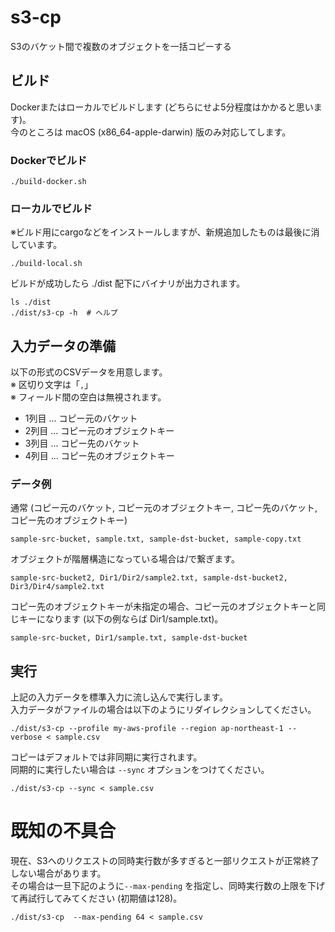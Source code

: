 # s3-cp

S3のバケット間で複数のオブジェクトを一括コピーする

## ビルド

Dockerまたはローカルでビルドします (どちらにせよ5分程度はかかると思います)。  
今のところは macOS (x86_64-apple-darwin) 版のみ対応してします。

### Dockerでビルド

```shell
./build-docker.sh
```

### ローカルでビルド

※ビルド用にcargoなどをインストールしますが、新規追加したものは最後に消しています。

```shell
./build-local.sh
```

ビルドが成功したら ./dist 配下にバイナリが出力されます。

```shell
ls ./dist
./dist/s3-cp -h  # ヘルプ
```

## 入力データの準備

以下の形式のCSVデータを用意します。  
※ 区切り文字は「`,`」  
※ フィールド間の空白は無視されます。

- 1列目 ... コピー元のバケット
- 2列目 ... コピー元のオブジェクトキー
- 3列目 ... コピー先のバケット
- 4列目 ... コピー先のオブジェクトキー

### データ例

通常 (コピー元のバケット, コピー元のオブジェクトキー, コピー先のバケット, コピー先のオブジェクトキー)

```text
sample-src-bucket, sample.txt, sample-dst-bucket, sample-copy.txt
```

オブジェクトが階層構造になっている場合は/で繋ぎます。

```text
sample-src-bucket2, Dir1/Dir2/sample2.txt, sample-dst-bucket2, Dir3/Dir4/sample2.txt
```

コピー先のオブジェクトキーが未指定の場合、コピー元のオブジェクトキーと同じキーになります (以下の例ならば Dir1/sample.txt)。

```text
sample-src-bucket, Dir1/sample.txt, sample-dst-bucket
```

## 実行

上記の入力データを標準入力に流し込んで実行します。   
入力データがファイルの場合は以下のようにリダイレクションしてください。

```shell
./dist/s3-cp --profile my-aws-profile --region ap-northeast-1 --verbose < sample.csv
```

コピーはデフォルトでは非同期に実行されます。  
同期的に実行したい場合は `--sync` オプションをつけてください。

```shell
./dist/s3-cp --sync < sample.csv
```

# 既知の不具合

現在、S3へのリクエストの同時実行数が多すぎると一部リクエストが正常終了しない場合があります。  
その場合は一旦下記のように`--max-pending` を指定し、同時実行数の上限を下げて再試行してみてください (初期値は128)。

```shell
./dist/s3-cp  --max-pending 64 < sample.csv
```
